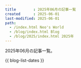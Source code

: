```yaml
---
title        : 2025年06月の記事一覧
created      : 2025-06-01
last-modified: 2025-06-01
path:
  - /index.html Neo's World
  - /blog/index.html Blog
  - /blog/2025/index.html 2025年
---
```


2025年06月の記事一覧。

{{ blog-list-dates }}
